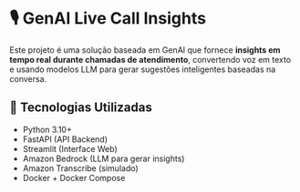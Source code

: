 # 🎙️ GenAI Live Call Insights

Este projeto é uma solução baseada em GenAI que fornece **insights em tempo real durante chamadas de atendimento**, convertendo voz em texto e usando modelos LLM para gerar sugestões inteligentes baseadas na conversa.

## 🔧 Tecnologias Utilizadas
- Python 3.10+
- FastAPI (API Backend)
- Streamlit (Interface Web)
- Amazon Bedrock (LLM para gerar insights)
- Amazon Transcribe (simulado)
- Docker + Docker Compose
